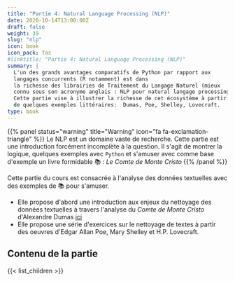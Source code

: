```yaml
---
title: "Partie 4: Natural Language Processing (NLP)"
date: 2020-10-14T13:00:00Z
draft: false
weight: 39
slug: "nlp"
icon: book
icon_pack: fas
#linktitle: "Partie 4: Natural Language Processing (NLP)"
summary: |
  L'un des grands avantages comparatifs de Python par rapport aux
  langages concurrents (R notamment) est dans
  la richesse des librairies de Traitement du Langage Naturel (mieux
  connu sous son acronyme anglais : NLP pour natural langage processing).
  Cette partie vise à illustrer la richesse de cet écosystème à partir
  de quelques exemples littéraires:  Dumas, Poe, Shelley, Lovecraft.
type: book
---
```


{{% panel status="warning" title="Warning" icon="fa fa-exclamation-triangle" %}}
Le NLP est un domaine vaste de recherche. Cette partie est une introduction
forcément incomplète à la question. Il s'agit de montrer la logique, quelques exemples
avec `Python` <i class="fab fa-python"></i>
et s'amuser avec comme base d'exemple un livre formidable :books: :
*Le Comte de Monte Cristo*
{{% /panel %}}

Cette partie du cours est consacrée à l'analyse des données textuelles avec
des exemples de :books: pour s'amuser. 

* Elle propose d'abord une introduction aux enjeux du nettoyage des données
textuelles à travers l'analyse du *Comte de Monte Cristo* d'Alexandre Dumas
[ici](#nlpintro)
* Elle propose une série d'exercices sur le nettoyage de textes à partir des
oeuvres d'Edgar Allan Poe, Mary Shelley et H.P. Lovecraft. 


## Contenu de la partie

{{< list_children >}}